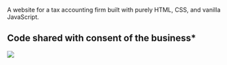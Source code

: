 <p>A website for a tax accounting firm built with purely HTML, CSS, and vanilla JavaScript.</p>
<h2>Code shared with consent of the business*</h2>

<img src="https://cdn.discordapp.com/attachments/715319623637270638/1069374225107927160/image.png"/>
